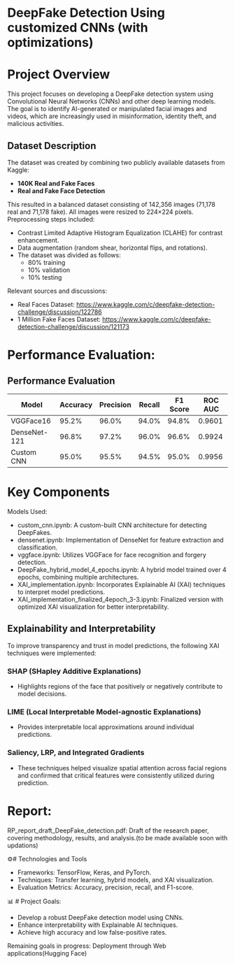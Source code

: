 # DeepFake Detection Using customized CNNs (with optimizations)

# Project Overview
This project focuses on developing a DeepFake detection system using Convolutional Neural Networks (CNNs) and other deep learning models. The goal is to identify AI-generated or manipulated facial images and videos, which are increasingly used in misinformation, identity theft, and malicious activities.

## Dataset Description

The dataset was created by combining two publicly available datasets from Kaggle:

- **140K Real and Fake Faces**
- **Real and Fake Face Detection**

This resulted in a balanced dataset consisting of 142,356 images (71,178 real and 71,178 fake). All images were resized to 224×224 pixels. Preprocessing steps included:

- Contrast Limited Adaptive Histogram Equalization (CLAHE) for contrast enhancement.
- Data augmentation (random shear, horizontal flips, and rotations).
- The dataset was divided as follows:
  - 80% training
  - 10% validation
  - 10% testing

Relevant sources and discussions:
- Real Faces Dataset: https://www.kaggle.com/c/deepfake-detection-challenge/discussion/122786  
- 1 Million Fake Faces Dataset: https://www.kaggle.com/c/deepfake-detection-challenge/discussion/121173

# Performance Evaluation:

## Performance Evaluation

| Model         | Accuracy | Precision | Recall | F1 Score | ROC AUC |
|---------------|----------|-----------|--------|----------|---------|
| VGGFace16     | 95.2%    | 96.0%     | 94.0%  | 94.8%    | 0.9601  |
| DenseNet-121  | 96.8%    | 97.2%     | 96.0%  | 96.6%    | 0.9924  |
| Custom CNN    | 95.0%    | 95.5%     | 94.5%  | 95.0%    | 0.9956  |

# Key Components

Models Used:

- custom_cnn.ipynb: A custom-built CNN architecture for detecting DeepFakes.
- densenet.ipynb: Implementation of DenseNet for feature extraction and classification.
- vggface.ipynb: Utilizes VGGFace for face recognition and forgery detection.
- DeepFake_hybrid_model_4_epochs.ipynb: A hybrid model trained over 4 epochs, combining multiple architectures.
- XAI_implementation.ipynb: Incorporates Explainable AI (XAI) techniques to interpret model predictions.
- XAI_implementation_finalized_4epoch_3-3.ipynb: Finalized version with optimized XAI visualization for better interpretability.



## Explainability and Interpretability

To improve transparency and trust in model predictions, the following XAI techniques were implemented:

### SHAP (SHapley Additive Explanations)
- Highlights regions of the face that positively or negatively contribute to model decisions.

### LIME (Local Interpretable Model-agnostic Explanations)
- Provides interpretable local approximations around individual predictions.

### Saliency, LRP, and Integrated Gradients
- These techniques helped visualize spatial attention across facial regions and confirmed that critical features were consistently utilized during prediction.

# Report:

RP_report_draft_DeepFake_detection.pdf: Draft of the research paper, covering methodology, results, and analysis.(to be made available soon with updations)

⚙️# Technologies and Tools

- Frameworks: TensorFlow, Keras, and PyTorch.
- Techniques: Transfer learning, hybrid models, and XAI visualization.
- Evaluation Metrics: Accuracy, precision, recall, and F1-score.
  
📊 # Project Goals:
- Develop a robust DeepFake detection model using CNNs.
- Enhance interpretability with Explainable AI techniques.
- Achieve high accuracy and low false-positive rates.

Remaining goals in progress: Deployment through Web applications(Hugging Face)
